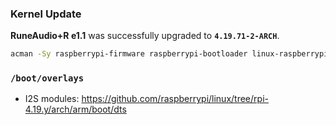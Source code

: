 ### Kernel Update

**RuneAudio+R e1.1** was successfully upgraded to **`4.19.71-2-ARCH`**.
```sh
acman -Sy raspberrypi-firmware raspberrypi-bootloader linux-raspberrypi linux-raspberrypi-headers
```

### `/boot/overlays`
- I2S modules: https://github.com/raspberrypi/linux/tree/rpi-4.19.y/arch/arm/boot/dts
